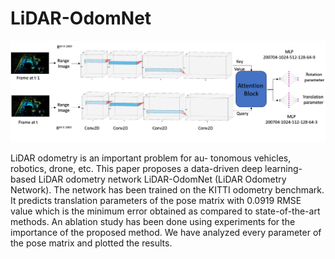 # LiDAR-OdomNet
![alt text](https://github.com/ParvezAlam123/LiDAR-OdomNet/blob/main/Model.png)

LiDAR odometry is an important problem for au-
tonomous vehicles, robotics, drone, etc. This paper proposes
a data-driven deep learning-based LiDAR odometry network
LiDAR-OdomNet (LiDAR Odometry Network). The network has
been trained on the KITTI odometry benchmark. It predicts
translation parameters of the pose matrix with 0.0919 RMSE
value which is the minimum error obtained as compared to
state-of-the-art methods. An ablation study has been done using
experiments for the importance of the proposed method. We
have analyzed every parameter of the pose matrix and plotted
the results.
